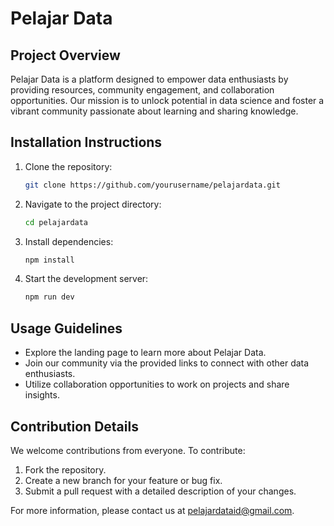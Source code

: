 # Pelajar Data

## Project Overview

Pelajar Data is a platform designed to empower data enthusiasts by providing resources, community engagement, and collaboration opportunities. Our mission is to unlock potential in data science and foster a vibrant community passionate about learning and sharing knowledge.

## Installation Instructions

1. Clone the repository:
   ```bash
   git clone https://github.com/yourusername/pelajardata.git
   ```
2. Navigate to the project directory:
   ```bash
   cd pelajardata
   ```
3. Install dependencies:
   ```bash
   npm install
   ```
4. Start the development server:
   ```bash
   npm run dev
   ```

## Usage Guidelines

- Explore the landing page to learn more about Pelajar Data.
- Join our community via the provided links to connect with other data enthusiasts.
- Utilize collaboration opportunities to work on projects and share insights.

## Contribution Details

We welcome contributions from everyone. To contribute:

1. Fork the repository.
2. Create a new branch for your feature or bug fix.
3. Submit a pull request with a detailed description of your changes.

For more information, please contact us at pelajardataid@gmail.com.

